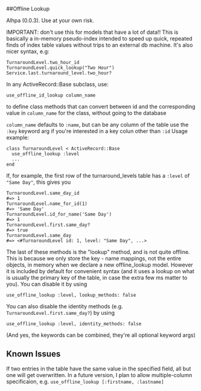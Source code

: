 ##Offline Lookup

Alhpa (0.0.3). Use at your own risk.

IMPORTANT: don't use this for models that have a lot of data!!
This is basically a in-memory pseudo-index intended to speed up quick, repeated
finds of index table values without trips to an external db machine.
It's also nicer syntax, e.g:

```
TurnaroundLevel.two_hour_id
TurnaroundLevel.quick_lookup("Two Hour")
Service.last.turnaround_level.two_hour?
```

In any ActiveRecord::Base subclass, use:

`use_offline_id_lookup column_name`

to define class methods that can convert between id and the corresponding
value in `column_name` for the class, without going to the database

`column_name` defaults to `:name`, but can be any column of the table
use the `:key` keyword arg if you're interested in a key colun other than `:id`
Usage example:

```
class TurnaroundLevel < ActiveRecord::Base
  use_offline_lookup :level
  ...
end
```

If, for example, the first row of the turnaround_levels table has a `:level` of `"Same Day"`, this gives you

```
TurnaroundLevel.same_day_id
#=> 1
TurnaroundLevel.name_for_id(1)
#=> 'Same Day'
TurnaroundLevel.id_for_name('Same Day')
#=> 1
TurnaroundLevel.first.same_day?
#=> true
TurnaroundLevel.same_day
#=> <#TurnaroundLevel id: 1, level: "Same Day", ...>
```

The last of these methods is the "lookup" method, and is not quite offline. This is because we only store the key - name mappings, not the entire objects, in memory when we declare a new offline_lookup model. However it is included by default for convenient syntax (and it uses a lookup on what is usually the primary key of the table, in case the extra few ms matter to you). You can disable it by using

`use_offline_lookup :level, lookup_methods: false`

You can also disable the identity methods (e.g. `TurnaroundLevel.first.same_day?`) by using

`use_offline_lookup :level, identity_methods: false`

(And yes, the keywords can be combined, they're all optional keyword args)

## Known Issues

If two entries in the table have the same value in the specified field, all but one will get overwritten. In a future version, I plan to allow multiple-column specificaion, e.g. `use_offline_lookup [:firstname, :lastname]`

